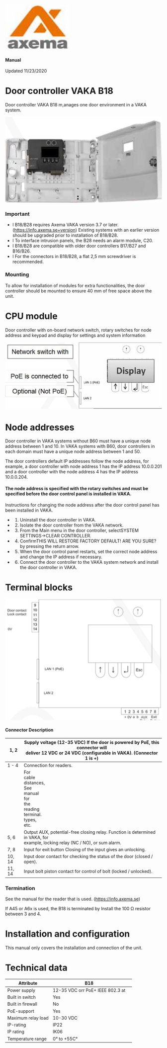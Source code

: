 ![](_page_0_Picture_0.jpeg)

#### Manual

Updated 11/23/2020

# **Door controller VAKA B18**

Door controller VAKA B18 m,anages one door environment in a VAKA system.

![](_page_0_Picture_5.jpeg)

### Important

- l B18/B28 requires Axema VAKA version 3.7 or later. (https://info.axema.se+version) Existing systems with an earlier version should be upgraded prior to installation of B18/B28.
- l To interface intrusion panels, the B28 needs an alarm module, C20.
- l B18/B28 are compatible with older door controllers B17/B27 and B16/B26.
- l For the connectors in B18/B28, a flat 2,5 mm screwdriver is recommended.

### Mounting

To allow for installation of modules for extra functionalities, the door controller should be mounted to ensure 40 mm of free space above the unit.

# CPU module

Door controller with on-board network switch, rotary switches for node address and keypad and display for settings and system information

![](_page_1_Figure_9.jpeg)

# Node addresses

Door controller in VAKA systems without B60 must have a unique node address between 1 and 10. In VAKA systems with B60, door controllers in each domain must have a unique node address between 1 and 50.

The door controllers default IP addresses follow the node address, for example, a door controller with node address 1 has the IP address 10.0.0.201 and a door controller with the node address 4 has the IP address 10.0.0.204.

#### The node address is specified with the rotary switches and must be specified before the door control panel is installed in VAKA.

Instructions for changing the node address after the door control panel has been installed in VAKA.

- 1. Uninstall the door controller in VAKA.
- 2. Isolate the door controller from the VAKA network.
- 3. From the Main menu in the door controller, selectSYSTEM SETTINGS->CLEAR CONTROLLER.
- 4. ConfirmTHIS WILL RESTORE FACTORY DEFAULT! ARE YOU SURE? by pressing the return arrow.
- 5. When the door control panel restarts, set the correct node address and change the IP address if necessary.
- 6. Connect the door controller to the VAKA system network and install the door controller in VAKA.

# Terminal blocks

![](_page_3_Figure_1.jpeg)

#### Connector Description

| 1, 2   | Supply voltage (12-35 VDC) If the door is powered by PoE, this connector will<br>deliver 12 VDC or 24 VDC (configurable in VAKA). (Connector 1 is +) |
|--------|------------------------------------------------------------------------------------------------------------------------------------------------------|
| 1 - 4  | Connection for readers.                                                                                                                              |
|        | For<br>cable<br>distances,<br>See<br>manual<br>for<br>the<br>reading<br>terminal.<br>types,<br>etc.                                                  |
| 5, 6   | Output AUX, potential-free closing relay. Function is determined in VAKA, for<br>example, locking relay (NC / NO), or sum alarm.                     |
| 7, 8   | Input for exit button Closing of the input gives an unlocking.                                                                                       |
| 10, 14 | Input door contact for checking the status of the door (closed / open).                                                                              |
| 11, 14 | Input bolt piston contact for control of bolt (locked / unlocked).                                                                                   |

### Termination

See the manual for the reader that is used. (https://info.axema.se)

If A45 or A6x is used, the B18 is terminated by Install the 100 Ω resistor between 3 and 4.

# Installation and configuration

This manual only covers the installation and connection of the unit.

# Technical data

| Attribute          | B18                              |  |
|--------------------|----------------------------------|--|
| Power supply       | 12-35 VDC orr PoE+ IEEE 802.3 at |  |
| Built in switch    | Yes                              |  |
| Built in firewall  | No                               |  |
| PoE-support        | Yes                              |  |
| Maximum relay load | 10-30 VDC                        |  |
| IP-rating          | IP22                             |  |
| IP rating          | IK06                             |  |
| Temperature range  | 0° to +55C°                      |  |
